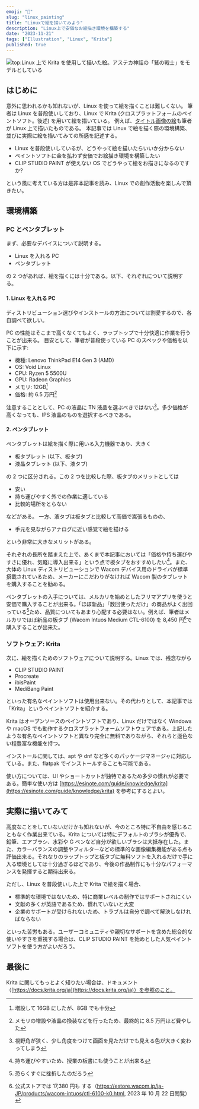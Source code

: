 ```yaml
---
emoji: "🎨"
slug: "linux_painting"
title: "Linuxで絵を描いてみよう"
description: "Linux上で安価なお絵描き環境を構築する"
date: "2023-11-21"
tags: ["Illustration", "Linux", "Krita"]
published: true
---
```


![top:Linux 上で Krita を使用して描いた絵。アステカ神話の「鷲の戦士」をモデルとしている](/images/artworks/eagle.png)

## はじめに

意外に思われるかも知れないが、Linux を使って絵を描くことは難しくない。
筆者は Linux を普段使いしており、Linux で Krita (クロスプラットフォームのペイントソフト。後述) を用いて絵を描いている。
例えば、[タイトル画像の絵](/artworks/eagle)も筆者が Linux 上で描いたものである。
本記事では Linux で絵を描く際の環境構築、並びに実際に絵を描いてみての所感を記述する。

- Linux を普段使いしているが、どうやって絵を描いたらいいか分からない
- ペイントソフトに金を払わず安価でお絵描き環境を構築したい
- CLIP STUDIO PAINT が使えない OS でどうやって絵をお描きになるのですか?

という風に考えている方は是非本記事を読み、Linux での創作活動を楽しんで頂きたい。

## 環境構築

### PC とペンタブレット

まず、必要なデバイスについて説明する。

- Linux を入れる PC
- ペンタブレット

の 2 つがあれば、絵を描くには十分である。以下、それぞれについて説明する。

#### 1. Linux を入れる PC

ディストリビューション選びやインストールの方法については割愛するので、各自調べて欲しい。

PC の性能はそこまで高くなくてもよく、ラップトップで十分快適に作業を行うことが出来る。
目安として、筆者が普段使っている PC のスペックや価格を以下に示す:

- 機種: Lenovo ThinkPad E14 Gen 3 (AMD)
- OS: Void Linux
- CPU: Ryzen 5 5500U
- GPU: Radeon Graphics
- メモリ: 12GB[^1]
- 価格: 約 6.5 万円[^2]

注意することとして、PC の液晶に TN 液晶を選ぶべきではない[^3]。多少価格が高くなっても、IPS 液晶のものを選択するべきである。

[^1]: 増設して 16GB にしたが、8GB でも十分
[^2]: メモリの増設や液晶の換装などを行ったため、最終的に 8.5 万円ほど費やした
[^3]: 視野角が狭く、少し角度をつけて画面を見ただけでも見える色が大きく変わってしまう

#### 2. ペンタブレット

ペンタブレットは絵を描く際に用いる入力機器であり、大きく

- 板タブレット (以下、板タブ)
- 液晶タブレット (以下、液タブ)

の 2 つに区分される。この 2 つを比較した際、板タブのメリットとしては

- 安い
- 持ち運びやすく外での作業に適している
- 比較的場所をとらない

などがある。
一方、液タブは板タブと比較して高価で嵩張るものの、

- 手元を見ながらアナログに近い感覚で絵を描ける

という非常に大きなメリットがある。

それぞれの長所を踏まえた上で、あくまで本記事においては「価格や持ち運びやすさに優れ、気軽に導入出来る」という点で板タブをおすすめしたい[^4]。また、大体の Linux ディストリビューションで Wacom デバイス用のドライバが標準搭載されているため、メーカーにこだわりがなければ Wacom 製のタブレットを購入することを勧める。

ペンタブレットの入手については、メルカリを始めとしたフリマアプリを使うと安価で購入することが出来る。「ほぼ新品」「数回使っただけ」の商品がよく出回っている[^5]ため、品質についてもあまり心配する必要はない。例えば、筆者はメルカリでほぼ新品の板タブ (Wacom Intuos Medium CTL-6100) を 8,450 円[^6]で購入することが出来た。

[^4]: 持ち運びやすいため、授業の板書にも使うことが出来る
[^5]: 恐らくすぐに挫折したのだろう
[^6]: 公式ストアでは 17,380 円も する（https://estore.wacom.jp/ja-JP/products/wacom-intuos/ctl-6100-k0.html, 2023 年 10 月 22 日閲覧）

### ソフトウェア: Krita

次に、絵を描くためのソフトウェアについて説明する。Linux では、残念ながら

- CLIP STUDIO PAINT
- Procreate
- ibisPaint
- MediBang Paint

といった有名なペイントソフトは使用出来ない。その代わりとして、本記事では「Krita」というペイントソフトを紹介する。

Krita はオープンソースのペイントソフトであり、Linux だけではなく Windows や macOS でも動作するクロスプラットフォームソフトウェアである。上記したような有名なペイントソフトと異なり完全に無料でありながら、それらと遜色ない程豊富な機能を持つ。

インストールに関しては、apt や dnf など多くのパッケージマネージャに対応している。また、flatpak でインストールすることも可能である。

使い方については、UI やショートカットが独特であるため多少の慣れが必要である。簡単な使い方は [https://esinote.com/guide/knowledge/krita](https://esinote.com/guide/knowledge/krita) を参考にするとよい。

## 実際に描いてみて

高度なことをしていないだけかも知れないが、今のところ特に不自由を感じることもなく作業出来ている。Krita については特にデフォルトのブラシが優秀で、鉛筆、エアブラシ、水彩や G ペンなど自分が欲しいブラシは大抵存在した。また、カラーバランスの調整やフィルターなどの標準的な画像編集機能がある点も評価出来る。それなりのラップトップと板タブに無料ソフトを入れるだけで手に入る環境としては十分過ぎるほどであり、今後の作品制作にも十分なパフォーマンスを発揮すると期待出来る。

ただし、Linux を普段使いした上で Krita で絵を描く場合、

- 標準的な環境ではないため、特に商業レベルの制作ではサポートされにくい
- 文献の多くが英語であるため、慣れていないと大変
- 企業のサポートが受けられないため、トラブルは自分で調べて解決しなければならない

といった苦労もある。ユーザーコミュニティや親切なサポートを含めた総合的な使いやすさを重視する場合は、CLIP STUDIO PAINT を始めとした人気ペイントソフトを使う方がよいだろう。

## 最後に

Krita に関してもっとよく知りたい場合は、ドキュメント（[https://docs.krita.org/ja](https://docs.krita.org/ja)）を参照のこと。
